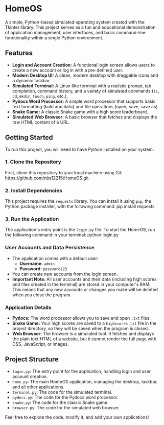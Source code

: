 # HomeOS

A simple, Python-based simulated operating system created with the Tkinter library. This project serves as a fun and educational demonstration of application management, user interfaces, and basic command-line functionality within a single Python environment.

## Features

- **Login and Account Creation:** A functional login screen allows users to create a new account or log in with a pre-defined user.
- **Modern Desktop UI:** A clean, modern desktop with draggable icons and a dynamic taskbar.
- **Simulated Terminal:** A Linux-like terminal with a realistic prompt, tab completion, command history, and a variety of simulated commands (`ls`, `cd`, `mkdir`, `touch`, `ping`, etc.).
- **Pydocs Word Processor:** A simple word processor that supports basic text formatting (bold and italic) and file operations (open, save, save as).
- **Snake Game:** A classic Snake game with a high score leaderboard.
- **Simulated Web Browser:** A basic browser that fetches and displays the raw HTML content of a URL.

## Getting Started

To run this project, you will need to have Python installed on your system.

### 1. Clone the Repository

First, clone this repository to your local machine using Git:
 https://github.com/nbs12215/HomeOS.git

 ### 2. Install Dependencies
This project requires the `requests` library. You can install it using `pip`, the Python package installer, with the following command:
pip install requests

### 3. Run the Application

The application's entry point is the `login.py` file. To start the HomeOS, run the following command in your terminal:
python login.py

### User Accounts and Data Persistence

- The application comes with a default user:
  - **Username:** `admin`
  - **Password:** `password123`
- You can create new accounts from the login screen.
- **Important Note:** All user accounts and their data (including high scores and files created in the terminal) are stored in your computer's RAM. This means that any new accounts or changes you make will be deleted when you close the program.

### Application Details

- **Pydocs:** The word processor allows you to save and open `.txt` files.
- **Snake Game:** Your high scores are saved to a `highscores.txt` file in the project directory, so they will be saved when the program is closed.
- **Web Browser:** The browser is a simulated tool. It fetches and displays the plain text HTML of a website, but it cannot render the full page with CSS, JavaScript, or images.

## Project Structure

- `login.py`: The entry point for the application, handling login and user account creation.
- `home.py`: The main HomeOS application, managing the desktop, taskbar, and all other applications.
- `terminal.py`: The code for the simulated terminal.
- `pydocs.py`: The code for the Pydocs word processor.
- `snake.py`: The code for the classic Snake game.
- `browser.py`: The code for the simulated web browser.

Feel free to explore the code, modify it, and add your own applications!



